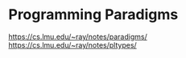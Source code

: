 # Programming Paradigms

https://cs.lmu.edu/~ray/notes/paradigms/
https://cs.lmu.edu/~ray/notes/pltypes/
